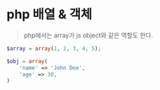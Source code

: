 # php 배열 & 객체

> php에서는 array가 js object와 같은 역할도 한다.

```php
$array = array(1, 2, 3, 4, 5);

$obj = array(
    'name' => 'John Doe',
    'age' => 30,
)
```